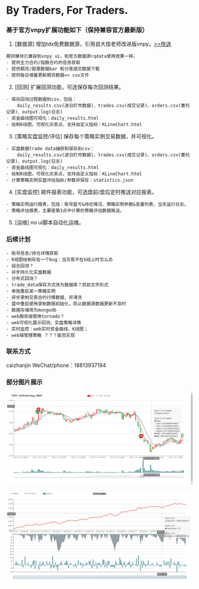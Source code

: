 # By Traders, For Traders.
### 基于官方vnpy扩展功能如下（保持兼容官方最新版）
1. [数据源] 增加tdx免费数据源，引用自大佳老师改进版vnpy。[>>传送](https://github.com/msincenselee/vnpy)
``` 
期货模块已兼容到vnpy ui，和官方数据源rqdata使用效果一样。
- 提供主力合约/指数合约的信息获取
- 提供期货/股票数据bar 和分笔成交数据下载
- 提供每日增量更新期货数据=> csv文件
```
2. [回测] 扩展回测功能，可选保存每次回测结果。
``` 
- 保存回测过程数据到csv，包括：
    daily_results.csv(逐日盯市数据)、trades.csv(成交记录)、orders.csv(委托记录)、output.log(日志)
- 资金曲线图可视化：daily_results.html
- 绘制K线图，可视化买卖点，支持自定义指标：KLineChart.html
```
3. [策略实盘监控/评估] 保存每个策略实例交易数据，并可视化。
``` 
- 实盘数据trade data捕获和保存到csv：
    daily_results.csv(逐日盯市数据)、trades.csv(成交记录)、orders.csv(委托记录)、output.log(日志)
- 资金曲线图可视化：daily_results.html
- 绘制K线图，可视化买卖点，支持自定义指标：KLineChart.html
- 计算策略实例实盘评估指标/参数并保存：statistics.json
```
4. [实盘监控] 邮件报表功能，可选盘前/盘后定时推送对应报表。
``` 
- 策略实例运行报表，包括：账号盈亏&持仓情况、策略实例参数&变量列表、当天运行日志。
- 策略评估报表，主要是第3点中计算的策略评估数据推送。
```
5. [运维] no ui脚本自动化运维。

### 后续计划
``` 
- 账号信息/持仓详情获取
- K线图绘制存在一个bug：当交易不在k线上时怎么办
- 组合回测？
- 异步持久化实盘数据
- 分布式回测？
- trade_data保存方式改为数据库？目前文件形式
- 单独重启某一策略实例
- 异步录制交易合约行情数据，并清洗
- 盘中重启使用录制数据初始化，防止数据源数据更新不及时
- 数据存储改为mongodb
- web服务端使用tornado？
- web可视化展示回测、实盘策略详情
- 实时监控：web实时资金曲线、K线图；
- web端管理策略 ？？？能否实现
```
### 联系方式
caizhanjin WeChat/phone：18813937194

### 部分图片展示
![K线图](./vnpy_pro/docs/barchat.png)

![资金曲线图](./vnpy_pro/docs/capital.png)
